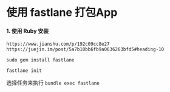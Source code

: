 # 使用 fastlane 打包App

#### 1. 使用 Ruby 安装

` https://www.jianshu.com/p/192c09cc8e27 `
`https://juejin.im/post/5a7b10bb6fb9a0636263bfd5#heading-10`

` sudo gem install fastlane `

` fastlane init `

选择任务来执行
`bundle exec fastlane`